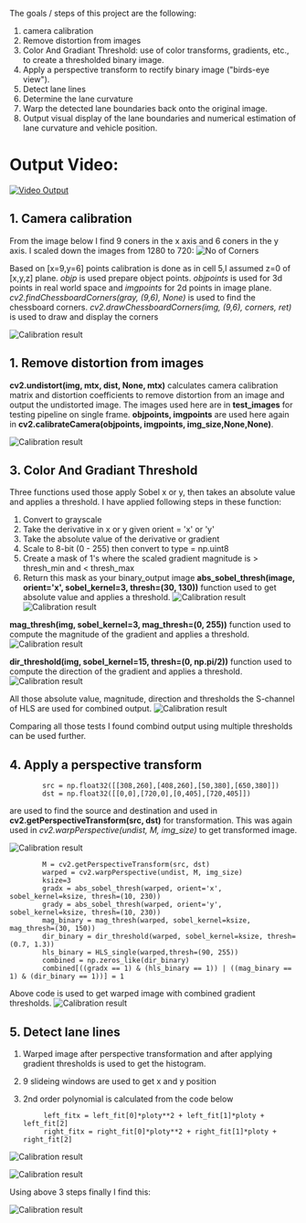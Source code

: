 The goals / steps of this project are the following:

1.  camera calibration 
2.  Remove distortion from images
3.  Color And Gradiant Threshold: use of color transforms, gradients, etc., to create a thresholded binary image.
4.  Apply a perspective transform to rectify binary image ("birds-eye view").
5.  Detect lane lines
6.  Determine the lane curvature
7.  Warp the detected lane boundaries back onto the original image.
8.  Output visual display of the lane boundaries and numerical estimation of lane curvature and vehicle position.

# Output Video: 
[![Video Output](https://i.ytimg.com/vi/_u6I9w6048w/3.jpg?time=1486986474285)](https://www.youtube.com/watch?v=_u6I9w6048w)

## 1. Camera calibration 
From the image below I find 9 coners in the x axis and 6 coners in the y axis. I scaled down the images from 1280 to 720:
![No of Corners](https://github.com/parthasen/SDC/blob/P4/output_images/0.png)

Based on [x=9,y=6] points calibration is done as in cell 5,I assumed z=0 of [x,y,z] plane. *objp* is used prepare object points. *objpoints* is used for 3d points in real world space and *imgpoints* for 2d points in image plane. *cv2.findChessboardCorners(gray, (9,6), None)* is used to  find the chessboard corners. *cv2.drawChessboardCorners(img, (9,6), corners, ret)* is used to draw and display the corners

![Calibration result](https://github.com/parthasen/SDC/blob/P4/output_images/1.png)

## 1. Remove distortion from images
**cv2.undistort(img, mtx, dist, None, mtx)** calculates camera calibration matrix and distortion coefficients to remove distortion from an image and output the undistorted image. The images used here are in **test_images** for testing pipeline on single frame. **objpoints, imgpoints** are used here again in **cv2.calibrateCamera(objpoints, imgpoints, img_size,None,None)**.

![Calibration result](https://github.com/parthasen/SDC/blob/P4/output_images/3.png)

## 3.  Color And Gradiant Threshold
Three functions used those apply Sobel x or y, then takes an absolute value and applies a threshold. I have applied following steps in these function: 
1)  Convert to grayscale
2)  Take the derivative in x or y given orient = 'x' or 'y'
3)  Take the absolute value of the derivative or gradient
4)  Scale to 8-bit (0 - 255) then convert to type = np.uint8
5)  Create a mask of 1's where the scaled gradient magnitude 
            is > thresh_min and < thresh_max
6)  Return this mask as your binary_output image
**abs_sobel_thresh(image, orient='x', sobel_kernel=3, thresh=(30, 130))** function used to get  absolute value and applies a threshold.
![Calibration result](https://github.com/parthasen/SDC/blob/P4/output_images/4.png)
![Calibration result](https://github.com/parthasen/SDC/blob/P4/output_images/5.png)

**mag_thresh(img, sobel_kernel=3, mag_thresh=(0, 255))** function used to compute the magnitude of the gradient and applies a threshold.
![Calibration result](https://github.com/parthasen/SDC/blob/P4/output_images/6.png)

**dir_threshold(img, sobel_kernel=15, thresh=(0, np.pi/2))** function used to compute the direction of the gradient and applies a threshold.
![Calibration result](https://github.com/parthasen/SDC/blob/P4/output_images/7.png)

All those absolute value, magnitude, direction  and thresholds the S-channel of HLS are used for combined output.
![Calibration result](https://github.com/parthasen/SDC/blob/P4/output_images/9.png)

Comparing all those tests I found combind output using multiple thresholds can be used further.

## 4.  Apply a perspective transform

            src = np.float32([[308,260],[408,260],[50,380],[650,380]])
            dst = np.float32([[0,0],[720,0],[0,405],[720,405]])

are used to find the source and destination and used in **cv2.getPerspectiveTransform(src, dst)** for transformation. This was again used in *cv2.warpPerspective(undist, M, img_size)* to get transformed image. 

![Calibration result](https://github.com/parthasen/SDC/blob/P4/output_images/10.png)

            M = cv2.getPerspectiveTransform(src, dst)
            warped = cv2.warpPerspective(undist, M, img_size)
            ksize=3
            gradx = abs_sobel_thresh(warped, orient='x', sobel_kernel=ksize, thresh=(10, 230))
            grady = abs_sobel_thresh(warped, orient='y', sobel_kernel=ksize, thresh=(10, 230))
            mag_binary = mag_thresh(warped, sobel_kernel=ksize, mag_thresh=(30, 150))
            dir_binary = dir_threshold(warped, sobel_kernel=ksize, thresh=(0.7, 1.3))
            hls_binary = HLS_single(warped,thresh=(90, 255))
            combined = np.zeros_like(dir_binary)
            combined[((gradx == 1) & (hls_binary == 1)) | ((mag_binary == 1) & (dir_binary == 1))] = 1
Above code is used to get warped image with combined gradient thresholds. 
![Calibration result](https://github.com/parthasen/SDC/blob/P4/output_images/11.png)

## 5.  Detect lane lines
1. Warped image after perspective transformation and after applying gradient thresholds is used to get the histogram.
2. 9 slideing windows are used to get x and y position 
3. 2nd order polynomial is calculated from the code below 

            left_fitx = left_fit[0]*ploty**2 + left_fit[1]*ploty + left_fit[2]
            right_fitx = right_fit[0]*ploty**2 + right_fit[1]*ploty + right_fit[2]
            
![Calibration result](https://github.com/parthasen/SDC/blob/P4/output_images/12.png)

![Calibration result](https://github.com/parthasen/SDC/blob/P4/output_images/13.png)

Using above 3 steps finally I find this:

![Calibration result](https://github.com/parthasen/SDC/blob/P4/output_images/14.png)
